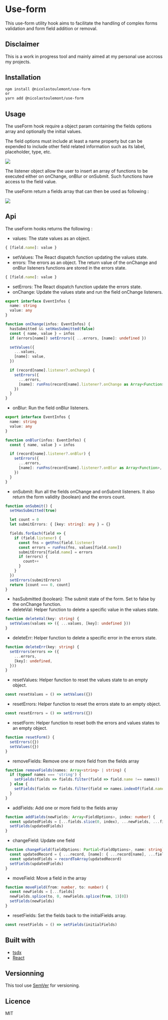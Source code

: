 # Use-form

This use-form utility hook aims to facilitate the handling of complex forms validation and form field addition or removal.

## Disclaimer

This is a work in progress tool and mainly aimed at my personal use accross my projects.

## Installation

```bash
npm install @nicolastoulemont/use-form
or
yarn add @nicolastoulemont/use-form
```

## Usage

The useForm hook require a object param containing the fields options array and optionally the initial values.

The field options must include at least a name property but can be expended to include other field related information such as its label, placeholder, type, etc.

![](img/basic_listeners.png)

The listener object allow the user to insert an array of functions to be executed either on onChange, onBlur or onSubmit. Such functions have access to the field value.

The useForm return a fields array that can then be used as following :

![](img/form_component.png)

## Api

The useForm hooks returns the following :

- values: The state values as an object.

```typescript
{ [field.name]: value }
```

- setValues: The React dispatch function updating the values state.
- errors: The errors as an object. The return value of the onChange and onBlur listeners functions are stored in the errors state.

```typescript
{ [field.name]: value }
```

- setErrors: The React dispatch function update the errors state.
- onChange: Update the values state and run the field onChange listeners.

```typescript
export interface EventInfos {
  name: string
  value: any
}

function onChange(infos: EventInfos) {
  hasSubmitted && setHasSubmitted(false)
  const { name, value } = infos
  if (errors[name]) setErrors({ ...errors, [name]: undefined })

  setValues({
    ...values,
    [name]: value,
  })

  if (record[name].listener?.onChange) {
    setErrors({
      ...errors,
      [name]: runFns(record[name].listener?.onChange as Array<Function>, value),
    })
  }
}
```

- onBlur: Run the field onBlur listeners.

```typescript
export interface EventInfos {
  name: string
  value: any
}

function onBlur(infos: EventInfos) {
  const { name, value } = infos

  if (record[name].listener?.onBlur) {
    setErrors({
      ...errors,
      [name]: runFns(record[name].listener?.onBlur as Array<Function>, value),
    })
  }
}
```

- onSubmit: Run all the fields onChange and onSubmit listeners. It also return the form validity (boolean) and the errors count.

```typescript
function onSubmit() {
  setHasSubmitted(true)

  let count = 0
  let submitErrors: { [key: string]: any } = {}

  fields.forEach(field => {
    if (field.listener) {
      const fns = getFns(field.listener)
      const errors = runFns(fns, values[field.name])
      submitErrors[field.name] = errors
      if (errors) {
        count++
      }
    }
  })
  setErrors(submitErrors)
  return [count === 0, count]
}
```

- hasSubmitted (boolean): The submit state of the form. Set to false by the onChange function.
- deleteVal: Helper function to delete a specific value in the values state.

```typescript
function deleteVal(key: string) {
  setValues(values => ({ ...values, [key]: undefined }))
}
```

- deleteErr: Helper function to delete a specific error in the errors state.

```typescript
function deleteErr(key: string) {
  setErrors(errors => ({
    ...errors,
    [key]: undefined,
  }))
}
```

- resetValues: Helper function to reset the values state to an empty object.

```typescript
const resetValues = () => setValues({})
```

- resetErrors: Helper function to reset the errors state to an empty object.

```typescript
const resetErrors = () => setErrors({})
```

- resetForm: Helper function to reset both the errors and values states to an empty object.

```typescript
function resetForm() {
  setErrors({})
  setValues({})
}
```

- removeFields: Remove one or more field from the fields array

```typescript
function removeFields(names: Array<string> | string) {
  if (typeof names === 'string') {
    setFields(fields => fields.filter(field => field.name !== names))
  } else {
    setFields(fields => fields.filter(field => names.indexOf(field.name) === -1))
  }
}
```

- addFields: Add one or more field to the fields array

```typescript
function addFields(newFields: Array<FieldOptions>, index: number) {
  const updatedFields = [...fields.slice(0, index), ...newFields, ...fields.slice(index)]
  setFields(updatedFields)
}
```

- changeField: Update one field

```typescript
function changeField(fieldOptions: Partial<FieldOptions>, name: string) {
  const updatedRecord = { ...record, [name]: { ...record[name], ...fieldOptions } }
  const updatedFields = recordToArray(updatedRecord)
  setFields(updatedFields)
}
```

- moveField: Move a field in the array

```typescript
function moveField(from: number, to: number) {
  const newFields = [...fields]
  newFields.splice(to, 0, newFields.splice(from, 1)[0])
  setFields(newFields)
}
```

- resetFields: Set the fields back to the initialFields array.

```typescript
const resetFields = () => setFields(initialFields)
```

## Built with

- [tsdx](https://github.com/jaredpalmer/tsdx)
- [React](https://github.com/facebook/react)

## Versionning

This tool use [SemVer](http://semver.org/) for versioning.

## Licence

MIT
